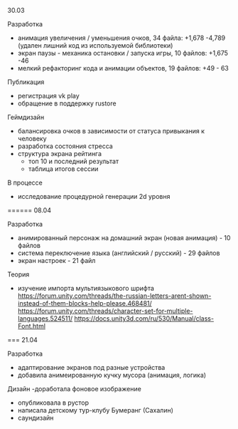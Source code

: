 ﻿30.03

Разработка

- анимация увеличения / уменьшения очков, 34 файла: +1,678 -4,789 (удален лишний код из используемой библиотеки)
- экран паузы - механика остановки / запуска игры, 10 файлов: +1,675 -46
- мелкий рефакторинг кода и анимации объектов, 19 файлов: +49 - 63

Публикация

- регистрация vk play
- обращение в поддержку rustore

Геймдизайн

- балансировка очков в зависимости от статуса привыкания к человеку
- разработка состояния стресса
- структура экрана рейтинга
    - топ 10 и последний результат
    - таблица итогов сессии

В процессе

- исследование процедурной генерации 2d уровня

======
08.04

Разработка

- анимированный персонаж на домашний экран (новая анимация) - 10 файлов
- система переключение языка (английский / русский) - 29 файлов
- экран настроек - 21 файл

Теория

- изучение импорта мультиязыкового шрифта
https://forum.unity.com/threads/the-russian-letters-arent-shown-instead-of-them-blocks-help-please.468481/
https://forum.unity.com/threads/character-set-for-multiple-languages.524511/
https://docs.unity3d.com/ru/530/Manual/class-Font.html
 

===
21.04

Разработка
- адаптирование экранов под разные устройства
- добавила анимеированную кучку мусора (анимация, логика)

Дизайн
-доработала фоновое изображение

- опубликовала в рустор
- написала детскому тур-клубу Бумеранг (Сахалин)
- саундизайн
